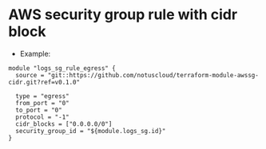 # AWS security group rule with cidr block

* Example:

```hcl
module "logs_sg_rule_egress" {
  source = "git::https://github.com/notuscloud/terraform-module-awssg-cidr.git?ref=v0.1.0"

  type = "egress"
  from_port = "0"
  to_port = "0"
  protocol = "-1"
  cidr_blocks = ["0.0.0.0/0"]
  security_group_id = "${module.logs_sg.id}"
}
```
